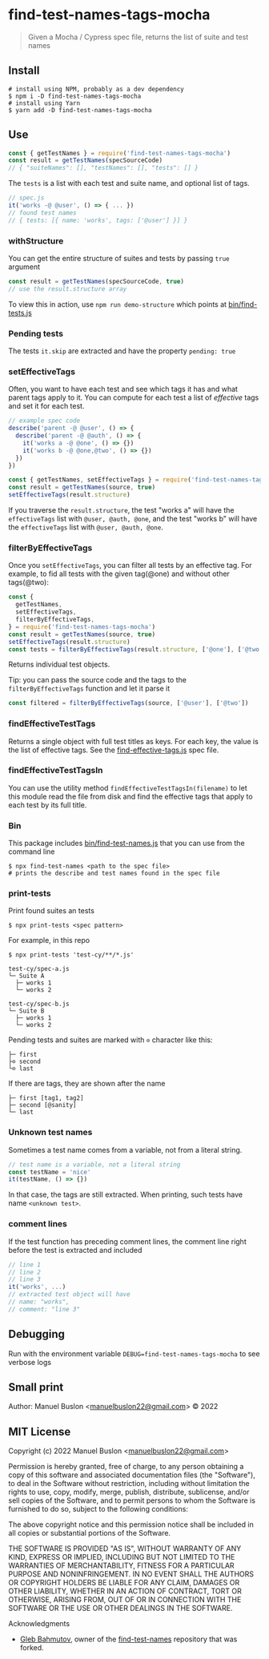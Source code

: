 # find-test-names-tags-mocha

> Given a Mocha / Cypress spec file, returns the list of suite and test names

## Install

```shell
# install using NPM, probably as a dev dependency
$ npm i -D find-test-names-tags-mocha
# install using Yarn
$ yarn add -D find-test-names-tags-mocha
```

## Use

```js
const { getTestNames } = require('find-test-names-tags-mocha')
const result = getTestNames(specSourceCode)
// { "suiteNames": [], "testNames": [], "tests": [] }
```

The `tests` is a list with each test and suite name, and optional list of tags.

```js
// spec.js
it('works -@ @user', () => { ... })
// found test names
// { tests: [{ name: 'works', tags: ['@user'] }] }
```

### withStructure

You can get the entire structure of suites and tests by passing `true` argument

```js
const result = getTestNames(specSourceCode, true)
// use the result.structure array
```

To view this in action, use `npm run demo-structure` which points at [bin/find-tests.js](./bin/find-tests.js)

### Pending tests

The tests `it.skip` are extracted and have the property `pending: true`

### setEffectiveTags

Often, you want to have each test and see which tags it has and what parent tags apply to it. You can compute for each test a list of _effective_ tags and set it for each test.

```js
// example spec code
describe('parent -@ @user', () => {
  describe('parent -@ @auth', () => {
    it('works a -@ @one', () => {})
    it('works b -@ @one,@two', () => {})
  })
})
```

```js
const { getTestNames, setEffectiveTags } = require('find-test-names-tags-mocha')
const result = getTestNames(source, true)
setEffectiveTags(result.structure)
```

If you traverse the `result.structure`, the test "works a" will have the `effectiveTags` list with `@user, @auth, @one`, and the test "works b" will have the `effectiveTags` list with `@user, @auth, @one`.

### filterByEffectiveTags

Once you `setEffectiveTags`, you can filter all tests by an effective tag. For example, to fid all tests with the given tag(@one) and without other tags(@two):

```js
const {
  getTestNames,
  setEffectiveTags,
  filterByEffectiveTags,
} = require('find-test-names-tags-mocha')
const result = getTestNames(source, true)
setEffectiveTags(result.structure)
const tests = filterByEffectiveTags(result.structure, ['@one'], ['@two'])
```

Returns individual test objects.

Tip: you can pass the source code and the tags to the `filterByEffectiveTags` function and let it parse it

```js
const filtered = filterByEffectiveTags(source, ['@user'], ['@two'])
```

### findEffectiveTestTags

Returns a single object with full test titles as keys. For each key, the value is the list of effective tags. See the [find-effective-tags.js](./test/find-effective-tags.js) spec file.

### findEffectiveTestTagsIn

You can use the utility method `findEffectiveTestTagsIn(filename)` to let this module read the file from disk and find the effective tags that apply to each test by its full title.

### Bin

This package includes [bin/find-test-names.js](./bin/find-test-names.js) that you can use from the command line

```shell
$ npx find-test-names <path to the spec file>
# prints the describe and test names found in the spec file
```

### print-tests

Print found suites an tests

```shell
$ npx print-tests <spec pattern>
```

For example, in this repo

```
$ npx print-tests 'test-cy/**/*.js'

test-cy/spec-a.js
└─ Suite A
  ├─ works 1
  └─ works 2

test-cy/spec-b.js
└─ Suite B
  ├─ works 1
  └─ works 2
```

Pending tests and suites are marked with `⊙` character like this:

```
├─ first
├⊙ second
└⊙ last
```

If there are tags, they are shown after the name

```
├─ first [tag1, tag2]
├─ second [@sanity]
└─ last
```

### Unknown test names

Sometimes a test name comes from a variable, not from a literal string.

```js
// test name is a variable, not a literal string
const testName = 'nice'
it(testName, () => {})
```

In that case, the tags are still extracted. When printing, such tests have name `<unknown test>`.

### comment lines

If the test function has preceding comment lines, the comment line right before the test is extracted and included

```js
// line 1
// line 2
// line 3
it('works', ...)
// extracted test object will have
// name: "works",
// comment: "line 3"
```

## Debugging

Run with the environment variable `DEBUG=find-test-names-tags-mocha` to see verbose logs

## Small print

Author: Manuel Buslon &lt;manuelbuslon22@gmail.com&gt; &copy; 2022

## MIT License

Copyright (c) 2022 Manuel Buslon &lt;manuelbuslon22@gmail.com&gt;

Permission is hereby granted, free of charge, to any person
obtaining a copy of this software and associated documentation
files (the "Software"), to deal in the Software without
restriction, including without limitation the rights to use,
copy, modify, merge, publish, distribute, sublicense, and/or sell
copies of the Software, and to permit persons to whom the
Software is furnished to do so, subject to the following
conditions:

The above copyright notice and this permission notice shall be
included in all copies or substantial portions of the Software.

THE SOFTWARE IS PROVIDED "AS IS", WITHOUT WARRANTY OF ANY KIND,
EXPRESS OR IMPLIED, INCLUDING BUT NOT LIMITED TO THE WARRANTIES
OF MERCHANTABILITY, FITNESS FOR A PARTICULAR PURPOSE AND
NONINFRINGEMENT. IN NO EVENT SHALL THE AUTHORS OR COPYRIGHT
HOLDERS BE LIABLE FOR ANY CLAIM, DAMAGES OR OTHER LIABILITY,
WHETHER IN AN ACTION OF CONTRACT, TORT OR OTHERWISE, ARISING
FROM, OUT OF OR IN CONNECTION WITH THE SOFTWARE OR THE USE OR
OTHER DEALINGS IN THE SOFTWARE.

Acknowledgments

* [Gleb Bahmutov](https://github.com/bahmutov), owner of the [find-test-names](https://github.com/bahmutov/find-test-names) repository that was forked.